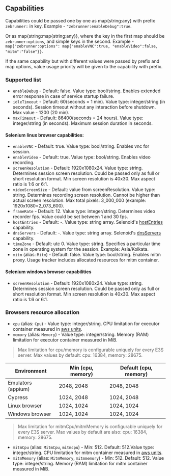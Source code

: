 ## Capabilities

Capabilities could be passed one by one as map{string:any} with prefix `zebrunner:` in key. Example - `"zebrunner:enableDebug":true`.

Or as map{string:map{string:any}}, where the key in the first map should be `zebrunner:options`, and simple keys in the second. Example -  `map{"zebrunner:options": map{"enableVNC":true, "enableVideo":false, "mitm":"false"}}`.

If the same capability but with different values were passed by prefix and map options, value usage priority will be given to the capability with prefix.

### Supported list

* `enableDebug` - Default: false. Value type: bool/string. Enables extended error response in case of service startup failure.
* `idleTimeout` - Default: 60(seconds = 1 min). Value type: integer/string (in seconds). Session timeout without any interaction before shutdown. Max value - 1200 (20 min).
* `maxTimeout` - Default: 86400(seconds = 24 hours). Value type: integer/string (in seconds). Maximum session duration in seconds.

#### Selenium linux browser capabilities:

* `enableVNC` - Default: true. Value type: bool/string. Enables vnc for session.
* `enableVideo` - Default: true. Value type: bool/string. Enables video recording.
* `screenResolution` - Default: 1920x1080x24. Value type: string. Determines session screen resolution. Could be passed only as full or short resolution format. Min screen resolution is 40x30. Max aspect ratio is 1:6 or 6:1.
* `videoScreenSize` - Default: value from screenResolution. Value type: string. Determines recording screen resolution. Cannot be higher than actual screen resolution. Max total pixels: 3_000_000 (example: 1920x1080=2_073_600).
* `frameRate` - Default: 12. Value type: integer/string. Determines video recorder fps. Value could be set between 1 and 30 fps.
* `hostEntries` - Default: -. Value type: string array. Selenoid's [hostEntries](https://aerokube.com/selenoid/latest/#_hosts_entries_hostsentries) capability.
* `dnsServers` - Default: -. Value type: string array. Selenoid's [dnsServers](https://aerokube.com/selenoid/latest/#_custom_dns_servers_dnsservers) capability.
* `timeZone` - Default: utc 0. Value type: string. Specifies a particular time zone in operating system for the session. Example: Asia/Kolkata.
* `mitm` (alias: `Mitm`) - Default: false. Value type: bool/string. Enables mitm proxy. Usage tracker includes allocated resources for mitm container.

#### Selenium windows browser capabilities

* `screenResolution` - Default: 1920x1080x24. Value type: string. Determines session screen resolution. Could be passed only as full or short resolution format. Min screen resolution is 40x30. Max aspect ratio is 1:6 or 6:1.

### Browsers resource allocation

* `cpu` (alias: `Cpu`) - Value type: integer/string. CPU limitation for executor container measured in [aws units](https://repost.aws/knowledge-center/ecs-cpu-allocation).
* `memory` (alias: `Memory`) - Value type: integer/string. Memory (RAM) limitation for executor container measured in MiB.

> Max limitation for cpu/memory is configurable uniquely for every E3S server. Max values by default: cpu: 16384, memory: 28675.

| Environment            | Min (cpu, memory) | Default (cpu, memory) |
| ---------------------- | ----------------- | --------------------- |
| Emulators (appium)     | 2048, 2048        | 2048, 2048            |
| Cypress                | 1024, 2048        | 1024, 2048            |
| Linux browser          | 1024, 1024        | 1024, 1024            |
| Windows browser        | 1024, 1024        | 1024, 1024            |

> Max limitation for mitmCpu/mitmMemory is configurable uniquely for every E3S server. Max values by default are also: cpu: 16384, memory: 28675.
* `mitmCpu` (alias: `MitmCpu`, `mitmcpu`) - Min: 512. Default: 512.Value type: integer/string. CPU limitation for mitm container measured in [aws units](https://repost.aws/knowledge-center/ecs-cpu-allocation). 
* `mitmMemory` (alias: `MitmMemory`, `mitmmemory`) - Min: 512. Default: 512. Value type: integer/string. Memory (RAM) limitation for mitm container measured in MiB.
